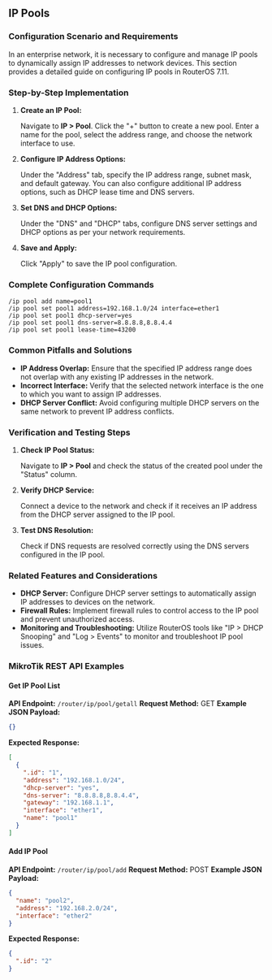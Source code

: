 ## IP Pools

### Configuration Scenario and Requirements

In an enterprise network, it is necessary to configure and manage IP pools to dynamically assign IP addresses to network devices. This section provides a detailed guide on configuring IP pools in RouterOS 7.11.

### Step-by-Step Implementation

1. **Create an IP Pool:**

   Navigate to **IP > Pool**. Click the "+" button to create a new pool. Enter a name for the pool, select the address range, and choose the network interface to use.

2. **Configure IP Address Options:**

   Under the "Address" tab, specify the IP address range, subnet mask, and default gateway. You can also configure additional IP address options, such as DHCP lease time and DNS servers.

3. **Set DNS and DHCP Options:**

   Under the "DNS" and "DHCP" tabs, configure DNS server settings and DHCP options as per your network requirements.

4. **Save and Apply:**

   Click "Apply" to save the IP pool configuration.

### Complete Configuration Commands

```
/ip pool add name=pool1
/ip pool set pool1 address=192.168.1.0/24 interface=ether1
/ip pool set pool1 dhcp-server=yes
/ip pool set pool1 dns-server=8.8.8.8,8.8.4.4
/ip pool set pool1 lease-time=43200
```

### Common Pitfalls and Solutions

- **IP Address Overlap:** Ensure that the specified IP address range does not overlap with any existing IP addresses in the network.
- **Incorrect Interface:** Verify that the selected network interface is the one to which you want to assign IP addresses.
- **DHCP Server Conflict:** Avoid configuring multiple DHCP servers on the same network to prevent IP address conflicts.

### Verification and Testing Steps

1. **Check IP Pool Status:**

   Navigate to **IP > Pool** and check the status of the created pool under the "Status" column.

2. **Verify DHCP Service:**

   Connect a device to the network and check if it receives an IP address from the DHCP server assigned to the IP pool.

3. **Test DNS Resolution:**

   Check if DNS requests are resolved correctly using the DNS servers configured in the IP pool.

### Related Features and Considerations

- **DHCP Server:** Configure DHCP server settings to automatically assign IP addresses to devices on the network.
- **Firewall Rules:** Implement firewall rules to control access to the IP pool and prevent unauthorized access.
- **Monitoring and Troubleshooting:** Utilize RouterOS tools like "IP > DHCP Snooping" and "Log > Events" to monitor and troubleshoot IP pool issues.

### MikroTik REST API Examples

#### Get IP Pool List

**API Endpoint:** `/router/ip/pool/getall`
**Request Method:** GET
**Example JSON Payload:**
```json
{}
```
**Expected Response:**
```json
[
  {
    ".id": "1",
    "address": "192.168.1.0/24",
    "dhcp-server": "yes",
    "dns-server": "8.8.8.8,8.8.4.4",
    "gateway": "192.168.1.1",
    "interface": "ether1",
    "name": "pool1"
  }
]
```

#### Add IP Pool

**API Endpoint:** `/router/ip/pool/add`
**Request Method:** POST
**Example JSON Payload:**
```json
{
  "name": "pool2",
  "address": "192.168.2.0/24",
  "interface": "ether2"
}
```
**Expected Response:**
```json
{
  ".id": "2"
}
```